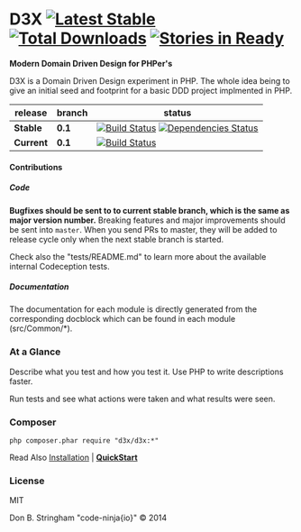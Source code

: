 # D3X [![Latest Stable](https://poser.pugx.org/Codeception/Codeception/version.png)](https://packagist.org/packages/Codeception/Codeception) [![Total Downloads](https://poser.pugx.org/codeception/codeception/downloads.png)](https://packagist.org/packages/codeception/codeception) [![Stories in Ready](https://badge.waffle.io/code-ninja-io/d3x.png?label=ready&title=Ready)](https://waffle.io/code-ninja-io/d3x)

**Modern Domain Driven Design for PHPer's** 

D3X is a Domain Driven Design experiment in PHP.  The whole idea being to give an initial seed and footprint for a
basic DDD project implmented in PHP.


| release |  branch  |  status  |
| ------- | -------- | -------- |
| **Stable** | **0.1** | [![Build Status](https://secure.travis-ci.org/Codeception/Codeception.png?branch=1.8)](http://travis-ci.org/Codeception/Codeception) [![Dependencies Status](https://depending.in/Codeception/Codeception.png)](http://depending.in/Codeception/Codeception)
| **Current** | **0.1** | [![Build Status](https://secure.travis-ci.org/Codeception/Codeception.png?branch=2.0)](http://travis-ci.org/Codeception/Codeception)

#### Contributions

##### Code

**Bugfixes should be sent to to current stable branch, which is the same as major version number.**
Breaking features and major improvements should be sent into `master`. When you send PRs to master, they will be added to release cycle only when the next stable branch is started.

Check also the "tests/README.md" to learn more about the available internal Codeception tests.

##### Documentation

The documentation for each module is directly generated from the corresponding docblock which can be found in each module (src/Common/*).

### At a Glance

Describe what you test and how you test it. Use PHP to write descriptions faster.

Run tests and see what actions were taken and what results were seen.


### Composer

```
php composer.phar require "d3x/d3x:*"
```

Read Also [Installation](http://stringhamdb.github.io/install) | **[QuickStart](http://stringhamdb.github.io/quickstart)**

### License
MIT

Don B. Stringham "code-ninja{io}" © 2014
